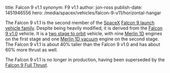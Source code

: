 title: Falcon 9 v1.1
synonym: F9 v1.1
author: jon-ross
publish-date: 1451946556
hero: /media/spacex/vehicles/falcon-9-v11/horizontal-hangar

The Falcon 9 v1.1 is the second member of the [SpaceX](term)
[Falcon 9 launch vehicle family](term:falcon9). Despite being heavily
modified, it is derived from the [Falcon 9 v1.0](term) vehicle. It is a
[two stage to orbit](term) vehicle, with nine [Merlin 1D](term)
engines on the first stage and one [Merlin 1D vacuum](term) engine on
the second stage. The Falcon 9 v1.1 is about 40% taller than the
Falcon 9 v1.0 and has about 60% more thrust as well.

The Falcon 9 v1.1 is no longer in production, having been superseded
by the [Falcon 9 Full Thrust](term).
